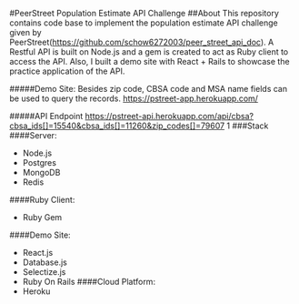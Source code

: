 #PeerStreet Population Estimate API Challenge
##About
This repository contains  code base to implement the population estimate API challenge given by PeerStreet(https://github.com/schow6272003/peer_street_api_doc).  A Restful API is built on Node.js and a gem is created to act as Ruby client to access the API. Also, I built a demo site with React + Rails to showcase the practice application of the API.

#####Demo Site:
Besides zip code, CBSA code and MSA name fields can be used to query the records.
https://pstreet-app.herokuapp.com/

#####API Endpoint
https://pstreet-api.herokuapp.com/api/cbsa?cbsa_ids[]=15540&cbsa_ids[]=11260&zip_codes[]=79607
1
###Stack
####Server: 
   - Node.js
   - Postgres 
   - MongoDB
   - Redis

####Ruby Client: 
  - Ruby Gem 

####Demo Site: 
   - React.js
   - Database.js
   - Selectize.js
   - Ruby On Rails
####Cloud Platform: 
   - Heroku


